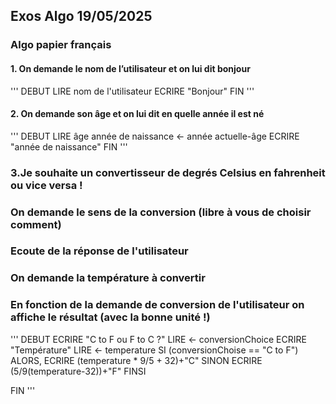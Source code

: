 
## Exos Algo 19/05/2025


### Algo papier français


#### 1. On demande le nom de l’utilisateur et on lui dit bonjour

'''
DEBUT
    LIRE nom de l'utilisateur
    ECRIRE "Bonjour"
FIN
'''

#### 2. On demande son âge et on lui dit en quelle année il est né
'''
DEBUT
    LIRE âge
    année de naissance <- année actuelle-âge
    ECRIRE "année de naissance"
FIN
'''

### 3.Je souhaite un convertisseur de degrés Celsius en fahrenheit ou vice versa !
### On demande le sens de la conversion (libre à vous de choisir comment)
### Ecoute de la réponse de l'utilisateur
### On demande la température à convertir
### En fonction de la demande de conversion de l'utilisateur on affiche le résultat (avec la bonne unité !)

'''
DEBUT
    ECRIRE "C to F ou F to C ?"
    LIRE <- conversionChoice
    ECRIRE "Température"
    LIRE <- temperature
    SI (conversionChoise == "C to F") ALORS,
        ECRIRE (temperature * 9/5 + 32)+"C"
    SINON 
        ECRIRE (5/9(temperature-32))+"F"
    FINSI
    
FIN
'''
